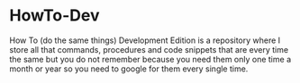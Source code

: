# HowTo-Dev
How To (do the same things) Development Edition is a repository where I store all that commands, procedures and code snippets that are every time the same but you do not remember because you need them only one time a month or year so you need to google for them every single time.
